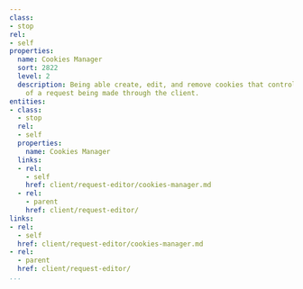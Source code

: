 ```yaml
---
class:
- stop
rel:
- self
properties:
  name: Cookies Manager
  sort: 2822
  level: 2
  description: Being able create, edit, and remove cookies that control any session
    of a request being made through the client.
entities:
- class:
  - stop
  rel:
  - self
  properties:
    name: Cookies Manager
  links:
  - rel:
    - self
    href: client/request-editor/cookies-manager.md
  - rel:
    - parent
    href: client/request-editor/
links:
- rel:
  - self
  href: client/request-editor/cookies-manager.md
- rel:
  - parent
  href: client/request-editor/
...
```

